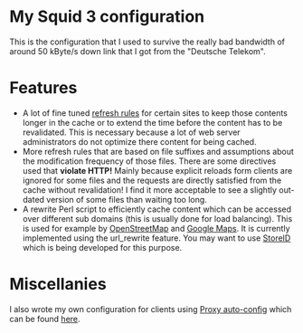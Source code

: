 # My Squid 3 configuration
This is the configuration that I used to survive the really bad bandwidth of
around 50 kByte/s down link that I got from the "Deutsche Telekom".

# Features
* A lot of fine tuned [refresh rules][refresh-pattern] for certain sites to
 keep those contents longer in the cache or to extend the time before the content has to be
 revalidated. This is necessary because a lot of web server administrators do
 not optimize there content for being cached.
* More refresh rules that are based on file suffixes and assumptions about the
 modification frequency of those files. There are some directives used that
 **violate HTTP!** Mainly because explicit reloads form clients are ignored for
 some files and the requests are directly satisfied from the cache without
 revalidation! I find it more acceptable to see a slightly out-dated version of
 some files than waiting too long.
* A rewrite Perl script to efficiently cache content which can be accessed
 over different sub domains (this is usually done for load balancing). This is
 used for example by [OpenStreetMap][osm] and [Google Maps][google-maps].  It
 is currently implemented using the url_rewrite feature.  You may want to use
 [StoreID][] which is being developed for this purpose.

[osm]: http://www.openstreetmap.org/
[google-maps]: http://maps.google.com/
[refresh-pattern]: http://www.squid-cache.org/Doc/config/refresh_pattern/
[StoreID]: http://wiki.squid-cache.org/Features/StoreID

# Miscellanies
I also wrote my own configuration for clients using [Proxy auto-config][PAC]
which can be found [here][ypid-PAC].

[PAC]: http://en.wikipedia.org/wiki/Proxy_auto-config
[ypid-PAC]: https://github.com/ypid/scripts/tree/master/WPAD
